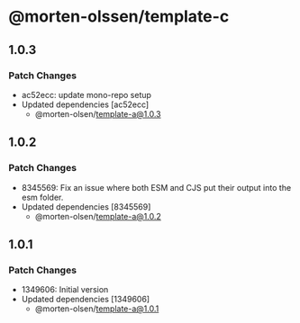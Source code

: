 # @morten-olssen/template-c

## 1.0.3

### Patch Changes

- ac52ecc: update mono-repo setup
- Updated dependencies [ac52ecc]
  - @morten-olsen/template-a@1.0.3

## 1.0.2

### Patch Changes

- 8345569: Fix an issue where both ESM and CJS put their output into the esm folder.
- Updated dependencies [8345569]
  - @morten-olsen/template-a@1.0.2

## 1.0.1

### Patch Changes

- 1349606: Initial version
- Updated dependencies [1349606]
  - @morten-olsen/template-a@1.0.1
